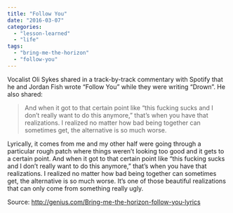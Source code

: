 ```yaml
---
title: "Follow You"
date: "2016-03-07"
categories: 
  - "lesson-learned"
  - "life"
tags: 
  - "bring-me-the-horizon"
  - "follow-you"
---
```


Vocalist Oli Sykes shared in a track-by-track commentary with Spotify that he and Jordan Fish wrote “Follow You” while they were writing “Drown”. He also shared:

> And when it got to that certain point like “this fucking sucks and I don’t really want to do this anymore,” that’s when you have that realizations. I realized no matter how bad being together can sometimes get, the alternative is so much worse.

Lyrically, it comes from me and my other half were going through a particular rough patch where things weren’t looking too good and it gets to a certain point. And when it got to that certain point like “this fucking sucks and I don’t really want to do this anymore,” that’s when you have that realizations. I realized no matter how bad being together can sometimes get, the alternative is so much worse. It’s one of those beautiful realizations that can only come from something really ugly.

Source: http://genius.com/Bring-me-the-horizon-follow-you-lyrics
